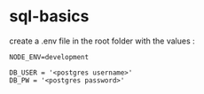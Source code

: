 # sql-basics

create a .env file in the root folder with the values :

```
NODE_ENV=development

DB_USER = '<postgres username>'
DB_PW = '<postgres password>'
```
